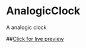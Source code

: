 # AnalogicClock
A analogic clock

##[Click for live preview](https://luminous-kleicha-34467e.netlify.app)
